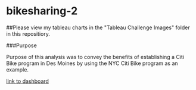 # bikesharing-2

##Please view my tableau charts in the "Tableau Challenge Images" folder in this repositiory.

###Purpose

Purpose of this analysis was to convey the benefits of establishing a Citi Bike program in Des Moines by using the NYC Citi Bike program as an example.

[link to dashboard](https://public.tableau.com/app/profile/john.freeman5722/viz/Module14ChallengeDashboard/Dashboard1?publish=yes)